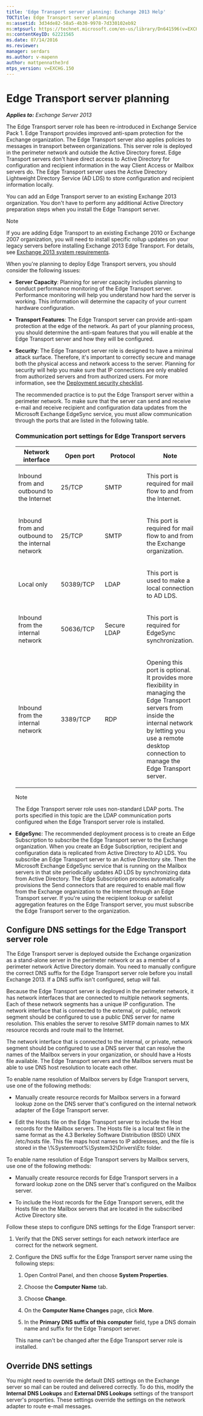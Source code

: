 ```yaml
---
title: 'Edge Transport server planning: Exchange 2013 Help'
TOCTitle: Edge Transport server planning
ms:assetid: 3d34de82-58a5-4b30-9978-7d330102eb92
ms:mtpsurl: https://technet.microsoft.com/en-us/library/Dn641596(v=EXCHG.150)
ms:contentKeyID: 62221565
ms.date: 07/14/2016
ms.reviewer: 
manager: serdars
ms.author: v-mapenn
author: mattpennathe3rd
mtps_version: v=EXCHG.150
---
```


# Edge Transport server planning

_**Applies to:** Exchange Server 2013_

The Edge Transport server role has been re-introduced in Exchange Service Pack 1. Edge Transport provides improved anti-spam protection for the Exchange organization. The Edge Transport server also applies policies to messages in transport between organizations. This server role is deployed in the perimeter network and outside the Active Directory forest. Edge Transport servers don't have direct access to Active Directory for configuration and recipient information in the way Client Access or Mailbox servers do. The Edge Transport server uses the Active Directory Lightweight Directory Service (AD LDS) to store configuration and recipient information locally.

You can add an Edge Transport server to an existing Exchange 2013 organization. You don't have to perform any additional Active Directory preparation steps when you install the Edge Transport server.

> [!NOTE]
> If you are adding Edge Transport to an existing Exchange 2010 or Exchange 2007 organization, you will need to install specific rollup updates on your legacy servers before installing Exchange 2013 Edge Transport. For details, see <A href="exchange-2013-system-requirements-exchange-2013-help.md">Exchange 2013 system requirements</A>.

When you're planning to deploy Edge Transport servers, you should consider the following issues:

  - **Server Capacity**: Planning for server capacity includes planning to conduct performance monitoring of the Edge Transport server. Performance monitoring will help you understand how hard the server is working. This information will determine the capacity of your current hardware configuration.

  - **Transport Features**: The Edge Transport server can provide anti-spam protection at the edge of the network. As part of your planning process, you should determine the anti-spam features that you will enable at the Edge Transport server and how they will be configured.

  - **Security**: The Edge Transport server role is designed to have a minimal attack surface. Therefore, it's important to correctly secure and manage both the physical access and network access to the server. Planning for security will help you make sure that IP connections are only enabled from authorized servers and from authorized users. For more information, see the [Deployment security checklist](deployment-security-checklist-exchange-2013-help.md).

    The recommended practice is to put the Edge Transport server within a perimeter network. To make sure that the server can send and receive e-mail and receive recipient and configuration data updates from the Microsoft Exchange EdgeSync service, you must allow communication through the ports that are listed in the following table.

    ### Communication port settings for Edge Transport servers

    <table>
    <colgroup>
    <col style="width: 25%" />
    <col style="width: 25%" />
    <col style="width: 25%" />
    <col style="width: 25%" />
    </colgroup>
    <thead>
    <tr class="header">
    <th>Network interface</th>
    <th>Open port</th>
    <th>Protocol</th>
    <th>Note</th>
    </tr>
    </thead>
    <tbody>
    <tr class="odd">
    <td><p>Inbound from and outbound to the Internet</p></td>
    <td><p>25/TCP</p></td>
    <td><p>SMTP</p></td>
    <td><p>This port is required for mail flow to and from the Internet.</p></td>
    </tr>
    <tr class="even">
    <td><p>Inbound from and outbound to the internal network</p></td>
    <td><p>25/TCP</p></td>
    <td><p>SMTP</p></td>
    <td><p>This port is required for mail flow to and from the Exchange organization.</p></td>
    </tr>
    <tr class="odd">
    <td><p>Local only</p></td>
    <td><p>50389/TCP</p></td>
    <td><p>LDAP</p></td>
    <td><p>This port is used to make a local connection to AD LDS.</p></td>
    </tr>
    <tr class="even">
    <td><p>Inbound from the internal network</p></td>
    <td><p>50636/TCP</p></td>
    <td><p>Secure LDAP</p></td>
    <td><p>This port is required for EdgeSync synchronization.</p></td>
    </tr>
    <tr class="odd">
    <td><p>Inbound from the internal network</p></td>
    <td><p>3389/TCP</p></td>
    <td><p>RDP</p></td>
    <td><p>Opening this port is optional. It provides more flexibility in managing the Edge Transport servers from inside the internal network by letting you use a remote desktop connection to manage the Edge Transport server.</p></td>
    </tr>
    </tbody>
    </table>

    > [!NOTE]
    > The Edge Transport server role uses non-standard LDAP ports. The ports specified in this topic are the LDAP communication ports configured when the Edge Transport server role is installed.

  - **EdgeSync**: The recommended deployment process is to create an Edge Subscription to subscribe the Edge Transport server to the Exchange organization. When you create an Edge Subscription, recipient and configuration data is replicated from Active Directory to AD LDS. You subscribe an Edge Transport server to an Active Directory site. Then the Microsoft Exchange EdgeSync service that is running on the Mailbox servers in that site periodically updates AD LDS by synchronizing data from Active Directory. The Edge Subscription process automatically provisions the Send connectors that are required to enable mail flow from the Exchange organization to the Internet through an Edge Transport server. If you're using the recipient lookup or safelist aggregation features on the Edge Transport server, you must subscribe the Edge Transport server to the organization.

## Configure DNS settings for the Edge Transport server role

The Edge Transport server is deployed outside the Exchange organization as a stand-alone server in the perimeter network or as a member of a perimeter network Active Directory domain. You need to manually configure the correct DNS suffix for the Edge Transport server role before you install Exchange 2013. If a DNS suffix isn't configured, setup will fail.

Because the Edge Transport server is deployed in the perimeter network, it has network interfaces that are connected to multiple network segments. Each of these network segments has a unique IP configuration. The network interface that is connected to the external, or public, network segment should be configured to use a public DNS server for name resolution. This enables the server to resolve SMTP domain names to MX resource records and route mail to the Internet.

The network interface that is connected to the internal, or private, network segment should be configured to use a DNS server that can resolve the names of the Mailbox servers in your organization, or should have a Hosts file available. The Edge Transport servers and the Mailbox servers must be able to use DNS host resolution to locate each other.

To enable name resolution of Mailbox servers by Edge Transport servers, use one of the following methods:

  - Manually create resource records for Mailbox servers in a forward lookup zone on the DNS server that's configured on the internal network adapter of the Edge Transport server.

  - Edit the Hosts file on the Edge Transport server to include the Host records for the Mailbox servers. The Hosts file is a local text file in the same format as the 4.3 Berkeley Software Distribution (BSD) UNIX /etc/hosts file. This file maps host names to IP addresses, and the file is stored in the \\%Systemroot%\\System32\\Drivers\\Etc folder.

To enable name resolution of Edge Transport servers by Mailbox servers, use one of the following methods:

  - Manually create resource records for Edge Transport servers in a forward lookup zone on the DNS server that's configured on the Mailbox server.

  - To include the Host records for the Edge Transport servers, edit the Hosts file on the Mailbox servers that are located in the subscribed Active Directory site.

Follow these steps to configure DNS settings for the Edge Transport server:

1. Verify that the DNS server settings for each network interface are correct for the network segment.

2. Configure the DNS suffix for the Edge Transport server name using the following steps:

    1. Open Control Panel, and then choose **System Properties**.

    2. Choose the **Computer Name** tab.

    3. Choose **Change**.

    4. On the **Computer Name Changes** page, click **More**.

    5. In the **Primary DNS suffix of this computer** field, type a DNS domain name and suffix for the Edge Transport server.

    This name can't be changed after the Edge Transport server role is installed.

## Override DNS settings

You might need to override the default DNS settings on the Exchange server so mail can be routed and delivered correctly. To do this, modify the **Internal DNS Lookups** and **External DNS Lookups** settings of the transport server's properties. These settings override the settings on the network adapter to route e-mail messages.
